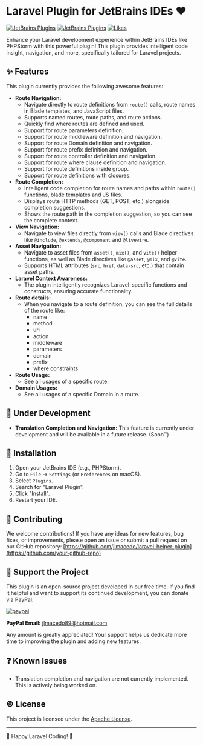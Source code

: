 # Laravel Plugin for JetBrains IDEs :heart:

[![JetBrains Plugins](https://img.shields.io/jetbrains/plugin/v/26832-laravel-helper.svg?style=flat-square)](https://plugins.jetbrains.com/plugin/26832-laravel-helper)
[![JetBrains Plugins](https://img.shields.io/jetbrains/plugin/d/26832-laravel-helper.svg?style=flat-square)](https://plugins.jetbrains.com/plugin/26832-laravel-helper)
[![Likes](https://img.shields.io/badge/dynamic/json?style=flat-square&color=brightgreen&label=likes&query=%24.likes&url=https://plugins.jetbrains.com/api/plugins/26832)](https://plugins.jetbrains.com/plugin/26832-laravel-helper#reviews)

Enhance your Laravel development experience within JetBrains IDEs like PHPStorm with this powerful plugin! This plugin provides intelligent code insight, navigation, and more, specifically tailored for Laravel projects.

## :sparkles: Features

This plugin currently provides the following awesome features:

*   **Route Navigation:**
    *   Navigate directly to route definitions from `route()` calls, route names in Blade templates, and JavaScript files.
    *   Supports named routes, route paths, and route actions.
    *   Quickly find where routes are defined and used.
    *   Support for route parameters definition.
    *   Support for route middleware definition and navigation.
    *   Support for route Domain definition and navigation.
    *   Support for route prefix definition and navigation.
    *   Support for route controller definition and navigation.
    *   Support for route where clause definition and navigation.
    *   Support for route definitions inside group.
    *   Support for route definitions with closures.
*   **Route Completion:**
    *   Intelligent code completion for route names and paths within `route()` functions, blade templates and JS files.
    *   Displays route HTTP methods (GET, POST, etc.) alongside completion suggestions.
    *   Shows the route path in the completion suggestion, so you can see the complete context.
*   **View Navigation:**
    *   Navigate to view files directly from `view()` calls and Blade directives like `@include`, `@extends`, `@component` and `@livewire`.
*   **Asset Navigation:**
    *   Navigate to asset files from `asset()`, `mix()`, and `vite()` helper functions, as well as Blade directives like `@asset`, `@mix`, and `@vite`.
    *   Supports HTML attributes (`src`, `href`, `data-src`, etc.) that contain asset paths.
*   **Laravel Context Awareness:**
    *   The plugin intelligently recognizes Laravel-specific functions and constructs, ensuring accurate functionality.
* **Route details:**
    * When you navigate to a route definition, you can see the full details of the route like:
        * name
        * method
        * uri
        * action
        * middleware
        * parameters
        * domain
        * prefix
        * where constraints
* **Route Usage:**
    * See all usages of a specific route.
* **Domain Usages:**
    * See all usages of a specific Domain in a route.

## :construction: Under Development

*   **Translation Completion and Navigation:** This feature is currently under development and will be available in a future release. (Soon:tm:)

## :rocket: Installation

1.  Open your JetBrains IDE (e.g., PHPStorm).
2.  Go to `File` -> `Settings` (or `Preferences` on macOS).
3.  Select `Plugins`.
4.  Search for "Laravel Plugin".
5.  Click "Install".
6.  Restart your IDE.

## :handshake: Contributing

We welcome contributions! If you have any ideas for new features, bug fixes, or improvements, please open an issue or submit a pull request on our GitHub repository: [https://github.com/jlmacedo/laravel-helper-plugin](https://github.com/your-github-repo)

## :pray: Support the Project

This plugin is an open-source project developed in our free time. If you find it helpful and want to support its continued development, you can donate via PayPal:

[![paypal](https://www.paypalobjects.com/en_US/i/btn/btn_donateCC_LG.gif)](https://www.paypal.com/cgi-bin/webscr?cmd=_s-xclick&hosted_button_id=GWRQXTAB2D7T4)

**PayPal Email:** jlmacedo89@hotmail.com

Any amount is greatly appreciated! Your support helps us dedicate more time to improving the plugin and adding new features.

## :question: Known Issues

*   Translation completion and navigation are not currently implemented. This is actively being worked on.

## :copyright: License

This project is licensed under the [Apache License](LICENSE).

---

:rocket: Happy Laravel Coding! :rocket: